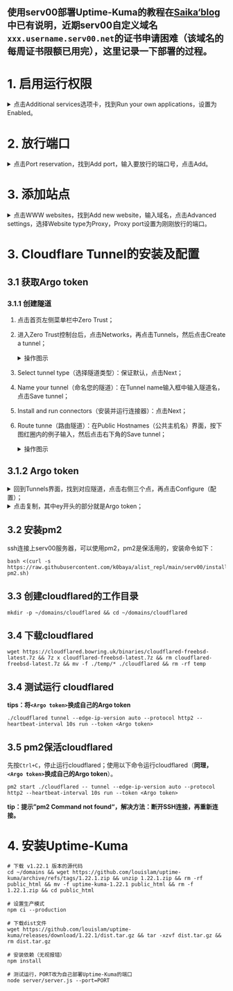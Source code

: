 ## 使用serv00部署Uptime-Kuma的教程在[Saika‘blog](https://blog.rappit.site/2024/01/27/serv00_logs/)中已有说明，近期serv00自定义域名`xxx.username.serv00.net`的证书申请困难（该域名的每周证书限额已用完），这里记录一下部署的过程。
# 1. 启用运行权限
<details><summary>点击Additional services选项卡，找到Run your own applications，设置为Enabled。</summary>
<p>

![image](https://github.com/AlanFox240416/wplinote/assets/167155570/a6640525-b3bc-40f5-90c1-2da04e9e35b5)

</p>
</details> 

# 2. 放行端口
<details><summary>点击Port reservation，找到Add port，输入要放行的端口号，点击Add。</summary>
<p>

![image](https://github.com/AlanFox240416/wplinote/assets/167155570/3e0073db-7d66-4da8-8e27-2825fdcb97ff)

</p>
</details> 

# 3. 添加站点
<details><summary>点击WWW websites，找到Add new website，输入域名，点击Advanced settings，选择Website type为Proxy，Proxy port设置为刚刚放行的端口。</summary>
<p>

![image](https://github.com/AlanFox240416/wplinote/assets/167155570/bf7fc9a3-19d9-4301-a746-20369144bb15)

</p>
</details> 

# 3. Cloudflare Tunnel的安装及配置

## 3.1 获取Argo token

### 3.1.1 创建隧道
1. 点击首页左侧菜单栏中Zero Trust；
2. 进入Zero Trust控制台后，点击Networks，再点击Tunnels，然后点击Create a tunnel；
    <details><summary>操作图示</summary>
    <p>
    
    ![image](https://github.com/AlanFox240416/wplinote/assets/167155570/49729b0b-132e-4840-8f5c-340a9500d068)
    
    </p>
    </details> 

1. Select tunnel type（选择隧道类型）：保证默认，点击Next；
2. Name your tunnel（命名您的隧道）：在Tunnel name输入框中输入隧道名，点击Save tunnel；
3. Install and run connectors（安装并运行连接器）：点击Next；
4. Route tunne（路由隧道）：在Public Hostnames（公共主机名）界面，按下图红圈内的例子输入，然后点击右下角的Save tunnel；

    <details><summary>操作图示</summary>
    <p>
    
    ![image](https://github.com/AlanFox240416/wplinote/assets/167155570/1be626e3-6470-4446-bca1-cdfcf200bf60)
    
    </p>
    </details> 

## 3.1.2 Argo token
<details><summary>回到Tunnels界面，找到对应隧道，点击右侧三个点，再点击Configure（配置）；</summary>
<p>

![image](https://github.com/AlanFox240416/wplinote/assets/167155570/e158c1c1-e089-4439-8bf1-f350ed240fb9)

</p>
</details> 

<details><summary>点击复制，其中ey开头的部分就是Argo token；</summary>
<p>

![image](https://github.com/AlanFox240416/wplinote/assets/167155570/022acfec-90b5-4aa9-ac91-27fd505a09c0)

</p>
</details> 

## 3.2 安装pm2
ssh连接上serv00服务器，可以使用pm2，pm2是保活用的，安装命令如下：
```shell
bash <(curl -s https://raw.githubusercontent.com/k0baya/alist_repl/main/serv00/install-pm2.sh)
```

## 3.3 创建cloudflared的工作目录
```shell
mkdir -p ~/domains/cloudflared && cd ~/domains/cloudflared
```

## 3.4 下载cloudflared
```shell
wget https://cloudflared.bowring.uk/binaries/cloudflared-freebsd-latest.7z && 7z x cloudflared-freebsd-latest.7z && rm cloudflared-freebsd-latest.7z && mv -f ./temp/* ./cloudflared && rm -rf temp
```

## 3.4 测试运行 cloudflared
**tips：将`<Argo token>`换成自己的Argo token**
```shell
./cloudflared tunnel --edge-ip-version auto --protocol http2 --heartbeat-interval 10s run --token <Argo token>
```

## 3.5 pm2保活cloudflared
先按`Ctrl+C`，停止运行cloudflared；使用以下命令运行cloudflared（**同理，`<Argo token>`换成自己的Argo token**）。
```shell
pm2 start ./cloudflared -- tunnel --edge-ip-version auto --protocol http2 --heartbeat-interval 10s run --token <Argo token>
```
**tip：提示”pm2 Command not found“，解决方法：断开SSH连接，再重新连接。**


# 4. 安装Uptime-Kuma

```shell
# 下载 v1.22.1 版本的源代码
cd ~/domains && wget https://github.com/louislam/uptime-kuma/archive/refs/tags/1.22.1.zip && unzip 1.22.1.zip && rm -rf public_html && mv -f uptime-kuma-1.22.1 public_html && rm -f 1.22.1.zip && cd public_html

# 设置生产模式
npm ci --production

# 下载dist文件
wget https://github.com/louislam/uptime-kuma/releases/download/1.22.1/dist.tar.gz && tar -xzvf dist.tar.gz && rm dist.tar.gz

# 安装依赖（无视报错）
npm install

# 测试运行，PORT改为自己部署Uptime-Kuma的端口
node server/server.js --port=PORT
```
